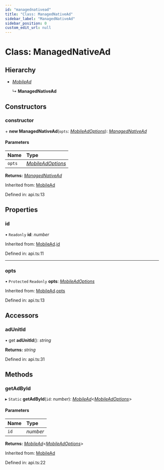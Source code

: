 ```yaml
---
id: "managednativead"
title: "Class: ManagedNativeAd"
sidebar_label: "ManagedNativeAd"
sidebar_position: 0
custom_edit_url: null
---
```


# Class: ManagedNativeAd

## Hierarchy

- [*MobileAd*](mobilead.md)

  ↳ **ManagedNativeAd**

## Constructors

### constructor

\+ **new ManagedNativeAd**(`opts`: [*MobileAdOptions*](../index.md#mobileadoptions)): [*ManagedNativeAd*](managednativead.md)

#### Parameters

| Name | Type |
| :------ | :------ |
| `opts` | [*MobileAdOptions*](../index.md#mobileadoptions) |

**Returns:** [*ManagedNativeAd*](managednativead.md)

Inherited from: [MobileAd](mobilead.md)

Defined in: api.ts:13

## Properties

### id

• `Readonly` **id**: *number*

Inherited from: [MobileAd](mobilead.md).[id](mobilead.md#id)

Defined in: api.ts:11

___

### opts

• `Protected` `Readonly` **opts**: [*MobileAdOptions*](../index.md#mobileadoptions)

Inherited from: [MobileAd](mobilead.md).[opts](mobilead.md#opts)

Defined in: api.ts:13

## Accessors

### adUnitId

• get **adUnitId**(): *string*

**Returns:** *string*

Defined in: api.ts:31

## Methods

### getAdById

▸ `Static` **getAdById**(`id`: *number*): [*MobileAd*](mobilead.md)<[*MobileAdOptions*](../index.md#mobileadoptions)\>

#### Parameters

| Name | Type |
| :------ | :------ |
| `id` | *number* |

**Returns:** [*MobileAd*](mobilead.md)<[*MobileAdOptions*](../index.md#mobileadoptions)\>

Inherited from: [MobileAd](mobilead.md)

Defined in: api.ts:22
